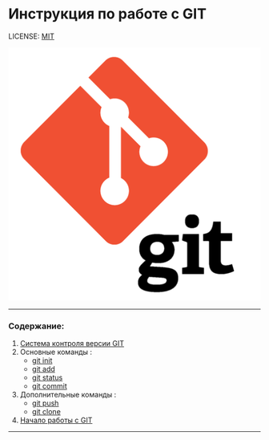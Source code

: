 # Инструкция по работе с GIT

LICENSE: [MIT](./license.md)

![git-logo](./img/git_logo.png)

---

### Содержание:
1. [Система контроля версии GIT](./about.md)
2. Основные команды :
    * [git init](./commands/init.md)
    * [git add](./commands/add.md)
    * [git status](./commands/status.md)
    * [git commit](./commands/commit.md)
3. Дополнительные команды :
    * [git push](./commands/push.md)
    * [git clone](./commands/clone.md)
4. [Начало работы с GIT](./start.md)
---